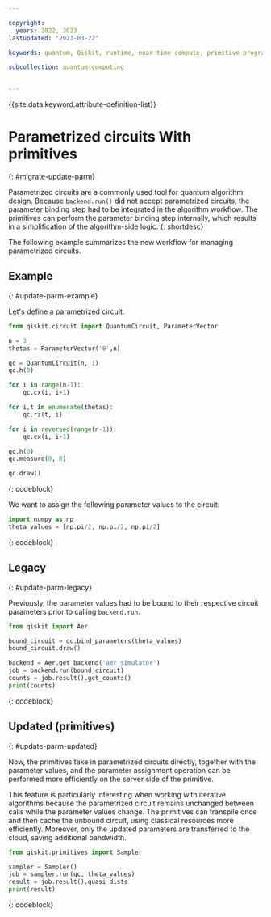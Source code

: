 ```yaml
---

copyright:
  years: 2022, 2023
lastupdated: "2023-03-22"

keywords: quantum, Qiskit, runtime, near time compute, primitive programs, IBM Quantum Platform

subcollection: quantum-computing


---
```



{{site.data.keyword.attribute-definition-list}}

# Parametrized circuits With primitives
{: #migrate-update-parm}

Parametrized circuits are a commonly used tool for quantum algorithm
design. Because `backend.run()` did not accept parametrized
circuits, the parameter binding step had to be integrated in the
algorithm workflow. The primitives can perform the parameter binding
step internally, which results in a simplification of the algorithm-side
logic.
{: shortdesc}

The following example summarizes the new workflow for managing
parametrized circuits.

## Example
{: #update-parm-example}

Let's define a parametrized circuit:

``` python
from qiskit.circuit import QuantumCircuit, ParameterVector

n = 3
thetas = ParameterVector('θ',n)

qc = QuantumCircuit(n, 1)
qc.h(0)

for i in range(n-1):
    qc.cx(i, i+1)

for i,t in enumerate(thetas):
    qc.rz(t, i)

for i in reversed(range(n-1)):
    qc.cx(i, i+1)

qc.h(0)
qc.measure(0, 0)

qc.draw()
```
 {: codeblock}

We want to assign the following parameter values to the circuit:

``` python
import numpy as np
theta_values = [np.pi/2, np.pi/2, np.pi/2]
```
{: codeblock}

## Legacy
{: #update-parm-legacy}

Previously, the parameter values had to be bound to their respective
circuit parameters prior to calling `backend.run`.

``` python
from qiskit import Aer

bound_circuit = qc.bind_parameters(theta_values)
bound_circuit.draw()

backend = Aer.get_backend('aer_simulator')
job = backend.run(bound_circuit)
counts = job.result().get_counts()
print(counts)
```
{: codeblock}

## Updated (primitives)
{: #update-parm-updated}

Now, the primitives take in parametrized circuits directly, together
with the parameter values, and the parameter assignment operation can be
performed more efficiently on the server side of the primitive.

This feature is particularly interesting when working with iterative
algorithms because the parametrized circuit remains unchanged between
calls while the parameter values change. The primitives can transpile
once and then cache the unbound circuit, using classical resources more
efficiently. Moreover, only the updated parameters are transferred to
the cloud, saving additional bandwidth.

``` python
from qiskit.primitives import Sampler

sampler = Sampler()
job = sampler.run(qc, theta_values)
result = job.result().quasi_dists
print(result)
```
{: codeblock}

